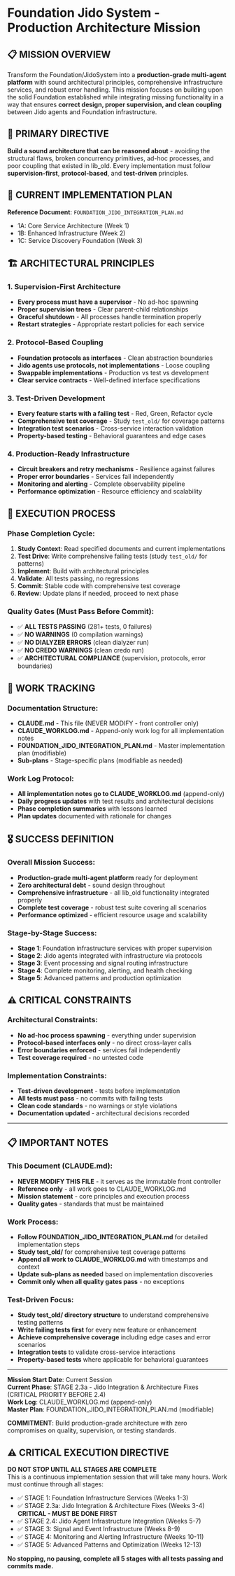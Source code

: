 # Foundation Jido System - Production Architecture Mission

## 📋 MISSION OVERVIEW

Transform the Foundation/JidoSystem into a **production-grade multi-agent platform** with sound architectural principles, comprehensive infrastructure services, and robust error handling. This mission focuses on building upon the solid Foundation established while integrating missing functionality in a way that ensures **correct design, proper supervision, and clean coupling** between Jido agents and Foundation infrastructure.

## 🎯 PRIMARY DIRECTIVE

**Build a sound architecture that can be reasoned about** - avoiding the structural flaws, broken concurrency primitives, ad-hoc processes, and poor coupling that existed in lib_old. Every implementation must follow **supervision-first**, **protocol-based**, and **test-driven** principles.

## 📖 CURRENT IMPLEMENTATION PLAN

**Reference Document**: `FOUNDATION_JIDO_INTEGRATION_PLAN.md`

- 1A: Core Service Architecture (Week 1)  
- 1B: Enhanced Infrastructure (Week 2)
- 1C: Service Discovery Foundation (Week 3)

## 🏗️ ARCHITECTURAL PRINCIPLES

### 1. Supervision-First Architecture
- **Every process must have a supervisor** - No ad-hoc spawning
- **Proper supervision trees** - Clear parent-child relationships  
- **Graceful shutdown** - All processes handle termination properly
- **Restart strategies** - Appropriate restart policies for each service

### 2. Protocol-Based Coupling
- **Foundation protocols as interfaces** - Clean abstraction boundaries
- **Jido agents use protocols, not implementations** - Loose coupling
- **Swappable implementations** - Production vs test vs development
- **Clear service contracts** - Well-defined interface specifications

### 3. Test-Driven Development
- **Every feature starts with a failing test** - Red, Green, Refactor cycle
- **Comprehensive test coverage** - Study `test_old/` for coverage patterns
- **Integration test scenarios** - Cross-service interaction validation
- **Property-based testing** - Behavioral guarantees and edge cases

### 4. Production-Ready Infrastructure
- **Circuit breakers and retry mechanisms** - Resilience against failures
- **Proper error boundaries** - Services fail independently
- **Monitoring and alerting** - Complete observability pipeline
- **Performance optimization** - Resource efficiency and scalability

## 🔄 EXECUTION PROCESS

### Phase Completion Cycle:
1. **Study Context**: Read specified documents and current implementations
2. **Test Drive**: Write comprehensive failing tests (study `test_old/` for patterns)
3. **Implement**: Build with architectural principles
4. **Validate**: All tests passing, no regressions
5. **Commit**: Stable code with comprehensive test coverage
6. **Review**: Update plans if needed, proceed to next phase

### Quality Gates (Must Pass Before Commit):
- ✅ **ALL TESTS PASSING** (281+ tests, 0 failures)
- ✅ **NO WARNINGS** (0 compilation warnings)  
- ✅ **NO DIALYZER ERRORS** (clean dialyzer run)
- ✅ **NO CREDO WARNINGS** (clean credo run)
- ✅ **ARCHITECTURAL COMPLIANCE** (supervision, protocols, error boundaries)

## 📝 WORK TRACKING

### Documentation Structure:
- **CLAUDE.md** - This file (NEVER MODIFY - front controller only)
- **CLAUDE_WORKLOG.md** - Append-only work log for all implementation notes
- **FOUNDATION_JIDO_INTEGRATION_PLAN.md** - Master implementation plan (modifiable)
- **Sub-plans** - Stage-specific plans (modifiable as needed)

### Work Log Protocol:
- **All implementation notes go to CLAUDE_WORKLOG.md** (append-only)
- **Daily progress updates** with test results and architectural decisions
- **Phase completion summaries** with lessons learned
- **Plan updates** documented with rationale for changes

## 🎖️ SUCCESS DEFINITION

### Overall Mission Success:
- **Production-grade multi-agent platform** ready for deployment
- **Zero architectural debt** - sound design throughout
- **Comprehensive infrastructure** - all lib_old functionality integrated properly
- **Complete test coverage** - robust test suite covering all scenarios
- **Performance optimized** - efficient resource usage and scalability

### Stage-by-Stage Success:
- **Stage 1**: Foundation infrastructure services with proper supervision
- **Stage 2**: Jido agents integrated with infrastructure via protocols  
- **Stage 3**: Event processing and signal routing infrastructure
- **Stage 4**: Complete monitoring, alerting, and health checking
- **Stage 5**: Advanced patterns and production optimization

## ⚠️ CRITICAL CONSTRAINTS

### Architectural Constraints:
- **No ad-hoc process spawning** - everything under supervision
- **Protocol-based interfaces only** - no direct cross-layer calls
- **Error boundaries enforced** - services fail independently
- **Test coverage required** - no untested code

### Implementation Constraints:
- **Test-driven development** - tests before implementation
- **All tests must pass** - no commits with failing tests
- **Clean code standards** - no warnings or style violations
- **Documentation updated** - architectural decisions recorded

---

## 📋 IMPORTANT NOTES

### This Document (CLAUDE.md):
- **NEVER MODIFY THIS FILE** - it serves as the immutable front controller
- **Reference only** - all work goes to CLAUDE_WORKLOG.md
- **Mission statement** - core principles and execution process
- **Quality gates** - standards that must be maintained

### Work Process:
- **Follow FOUNDATION_JIDO_INTEGRATION_PLAN.md** for detailed implementation steps
- **Study test_old/** for comprehensive test coverage patterns
- **Append all work to CLAUDE_WORKLOG.md** with timestamps and context
- **Update sub-plans as needed** based on implementation discoveries
- **Commit only when all quality gates pass** - no exceptions

### Test-Driven Focus:
- **Study test_old/ directory structure** to understand comprehensive testing patterns
- **Write failing tests first** for every new feature or enhancement
- **Achieve comprehensive coverage** including edge cases and error scenarios
- **Integration tests** to validate cross-service interactions
- **Property-based tests** where applicable for behavioral guarantees

---

**Mission Start Date**: Current Session  
**Current Phase**: STAGE 2.3a - Jido Integration & Architecture Fixes (CRITICAL PRIORITY BEFORE 2.4)  
**Work Log**: CLAUDE_WORKLOG.md (append-only)  
**Master Plan**: FOUNDATION_JIDO_INTEGRATION_PLAN.md (modifiable)  

**COMMITMENT**: Build production-grade architecture with zero compromises on quality, supervision, or testing standards.

## ⚠️ CRITICAL EXECUTION DIRECTIVE

**DO NOT STOP UNTIL ALL STAGES ARE COMPLETE**  
This is a continuous implementation session that will take many hours. Work must continue through all stages:
- ✅ STAGE 1: Foundation Infrastructure Services (Weeks 1-3)
- ✅ STAGE 2.3a: Jido Integration & Architecture Fixes (Weeks 3-4) **CRITICAL - MUST BE DONE FIRST**
- ✅ STAGE 2.4: Jido Agent Infrastructure Integration (Weeks 5-7)  
- ✅ STAGE 3: Signal and Event Infrastructure (Weeks 8-9)
- ✅ STAGE 4: Monitoring and Alerting Infrastructure (Weeks 10-11)
- ✅ STAGE 5: Advanced Patterns and Optimization (Weeks 12-13)

**No stopping, no pausing, complete all 5 stages with all tests passing and commits made.**
